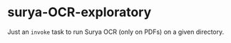 # surya-OCR-exploratory

Just an `invoke` task to run Surya OCR (only on PDFs) on a given directory.
